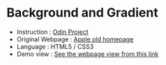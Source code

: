 # Background and Gradient <br/>
- Instruction : [Odin Project](https://www.theodinproject.com/courses/html5-and-css3/lessons/building-with-backgrounds-and-gradients) <br/>
- Original Webpage : [Apple old homepage](https://web.archive.org/web/20140301004610/http://www.apple.com/) <br/>
- Language : HTML5 / CSS3 <br/>
- Demo view : [See the webpage view from this link](https://shjang7.github.io/apple_old_website/) <br/>
